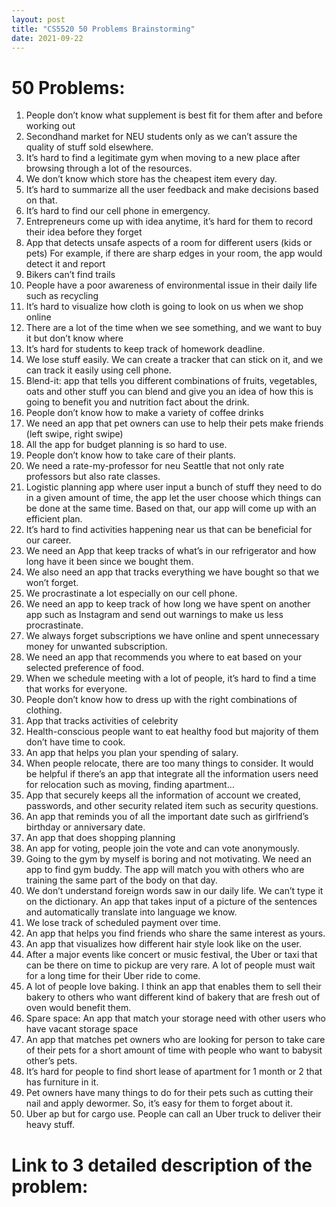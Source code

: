 ```yaml
---
layout: post
title: "CS5520 50 Problems Brainstorming"
date: 2021-09-22
---
```



# **50 Problems**:
1.	People don’t know what supplement is best fit for them after and before working out
1.	Secondhand market for NEU students only as we can’t assure the quality of stuff sold elsewhere.
1.	It’s hard to find a legitimate gym when moving to a new place after browsing through a lot of the resources.
1.	We don’t know which store has the cheapest item every day.
1.	It’s hard to summarize all the user feedback and make decisions based on that. 
1.	It’s hard to find our cell phone in emergency.
1.	Entrepreneurs come up with idea anytime, it’s hard for them to record their idea before they forget
1.	App that detects unsafe aspects of a room for different users (kids or pets) For example, if there are sharp edges in your room, the app would detect it and report
1.	Bikers can’t find trails
1.	People have a poor awareness of environmental issue in their daily life such as recycling
1.	It’s hard to visualize how cloth is going to look on us when we shop online
1.	There are a lot of the time when we see something, and we want to buy it but don’t know where
1.	It’s hard for students to keep track of homework deadline.
1.	We lose stuff easily. We can create a tracker that can stick on it, and we can track it easily using cell phone.
1.	Blend-it: app that tells you different combinations of fruits, vegetables, oats and other stuff you can blend and give you an idea of how this is going to benefit you and nutrition fact about the drink.
1.	People don’t know how to make a variety of coffee drinks
1.	We need an app that pet owners can use to help their pets make friends (left swipe, right swipe)
1.	All the app for budget planning is so hard to use.
1.	People don’t know how to take care of their plants.
1.	We need a rate-my-professor for neu Seattle that not only rate professors but also rate classes.
1.	Logistic planning app where user input a bunch of stuff they need to do in a given amount of time, the app let the user choose which things can be done at the same time. Based on that, our app will come up with an efficient plan.
1.	It’s hard to find activities happening near us that can be beneficial for our career.
1.	We need an App that keep tracks of what’s in our refrigerator and how long have it been since we bought them.
1.	We also need an app that tracks everything we have bought so that we won’t forget.
1.  We procrastinate a lot especially on our cell phone.
1.  We need an app to keep track of how long we have spent on another app such as Instagram and send out warnings to make us less procrastinate.
1.	We always forget subscriptions we have online and spent unnecessary money for unwanted subscription.
1.	We need an app that recommends you where to eat based on your selected preference of food.
1.	When we schedule meeting with a lot of people, it’s hard to find a time that works for everyone.
1.	People don’t know how to dress up with the right combinations of clothing. 
1.	App that tracks activities of celebrity
1.	Health-conscious people want to eat healthy food but majority of them don’t have time to cook.
1.	An app that helps you plan your spending of salary.
1.	When people relocate, there are too many things to consider. It would be helpful if there’s an app that integrate all the information users need for relocation such as moving, finding apartment…
1.	App that securely keeps all the information of account we created, passwords, and other security related item such as security questions.
1.	An app that reminds you of all the important date such as girlfriend’s birthday or anniversary date.
1.	An app that does shopping planning
1.	An app for voting, people join the vote and can vote anonymously. 
1.	Going to the gym by myself is boring and not motivating. We need an app to find gym buddy. The app will match you with others who are training the same part of the body on that day.
1.	We don’t understand foreign words saw in our daily life. We can’t type it on the dictionary. An app that takes input of a picture of the sentences and automatically translate into language we know.
1.	We lose track of scheduled payment over time.
1.	An app that helps you find friends who share the same interest as yours.
1.	An app that visualizes how different hair style look like on the user.
1.	After a major events like concert or music festival, the Uber or taxi that can be there on time to pickup are very rare. A lot of people must wait for a long time for their Uber ride to come.
1.	A lot of people love baking. I think an app that enables them to sell their bakery to others who want different kind of bakery that are fresh out of oven would benefit them.
1.	Spare space: An app that match your storage need with other users who have vacant storage space
1.	An app that matches pet owners who are looking for person to take care of their pets for a short amount of time with people who want to babysit other’s pets.
1.	It’s hard for people to find short lease of apartment for 1 month or 2 that has furniture in it.
1.	Pet owners have many things to do for their pets such as cutting their nail and apply dewormer. So, it’s easy for them to forget about it. 
1.	Uber ap but for cargo use. People can call an Uber truck to deliver their heavy stuff.

# Link to 3 detailed description of the problem:
